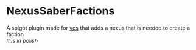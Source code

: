 # NexusSaberFactions
A spigot plugin made for [vos](https://github.com/vos6434) that adds a nexus that is needed to create a faction<br>
*It is in polish*
